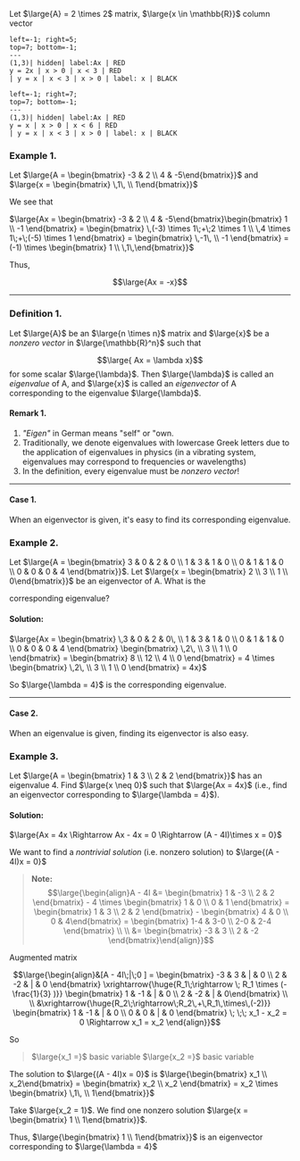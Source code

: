 Let $\large{A} = 2 \times 2$ matrix, $\large{x \in \mathbb{R}}$ column vector

```desmos-graph
left=-1; right=5;
top=7; bottom=-1;
---
(1,3)| hidden| label:Ax | RED
y = 2x | x > 0 | x < 3 | RED
| y = x | x < 3 | x > 0 | label: x | BLACK

```


```desmos-graph
left=-1; right=7;
top=7; bottom=-1;
---
(1,3)| hidden| label:Ax | RED
y = x | x > 0 | x < 6 | RED
| y = x | x < 3 | x > 0 | label: x | BLACK

```

### Example 1.

Let $\large{A = \begin{bmatrix} -3 & 2 \\ 4 & -5\end{bmatrix}}$ and $\large{x = \begin{bmatrix} \,1\, \\ 1\end{bmatrix}}$

We see that 

$\large{Ax = \begin{bmatrix} -3 & 2 \\ 4 & -5\end{bmatrix}\begin{bmatrix} 1 \\ -1 \end{bmatrix} = \begin{bmatrix} \,(-3) \times 1\;+\;2 \times 1 \\ \,4 \times 1\;+\;(-5) \times 1 \end{bmatrix} = \begin{bmatrix} \,-1\, \\ -1 \end{bmatrix} = (-1) \times \begin{bmatrix} 1 \\ \,1\,\end{bmatrix}}$

Thus,

$$\large{Ax = -x}$$
___

### Definition 1.

Let $\large{A}$ be an $\large{n \times n}$ matrix and $\large{x}$ be a *nonzero vector* in $\large{\mathbb{R}^n}$ such that

$$\large{ Ax = \lambda x}$$
for some scalar $\large{\lambda}$. Then $\large{\lambda}$ is called an *eigenvalue* of A, and $\large{x}$ is called an *eigenvector* of A corresponding to the eigenvalue $\large{\lambda}$.

#### Remark 1.

1. *"Eigen"* in German means "self" or "own.
2. Traditionally, we denote eigenvalues with lowercase Greek letters due to the application of eigenvalues in physics (in a vibrating system, eigenvalues may correspond to frequencies or wavelengths)
3. In the definition, every eigenvalue must be *nonzero vector*!

___

#### Case 1.

When an eigenvector is given, it's easy to find its corresponding eigenvalue.

### Example 2.

Let $\large{A = \begin{bmatrix} 3 & 0 & 2 & 0 \\ 1 & 3 & 1 & 0 \\ 0 & 1 & 1 & 0 \\ 0 & 0 & 0 & 4 \end{bmatrix}}$. Let $\large{x = \begin{bmatrix} 2 \\ 3 \\ 1 \\ 0\end{bmatrix}}$ be an eigenvector of A. What is the 

corresponding eigenvalue?

#### Solution:

$\large{Ax = \begin{bmatrix} \,3 & 0 & 2 & 0\, \\ 1 & 3 & 1 & 0 \\ 0 & 1 & 1 & 0 \\ 0 & 0 & 0 & 4 \end{bmatrix} \begin{bmatrix} \,2\, \\ 3 \\ 1 \\ 0 \end{bmatrix} = \begin{bmatrix} 8 \\ 12 \\ 4 \\ 0 \end{bmatrix} = 4 \times \begin{bmatrix} \,2\, \\ 3 \\ 1 \\ 0 \end{bmatrix} = 4x}$

So $\large{\lambda = 4}$ is the corresponding eigenvalue.

___

#### Case 2.

When an eigenvalue is given, finding its eigenvector is also easy.

### Example 3.

Let $\large{A = \begin{bmatrix} 1 & 3 \\ 2 & 2 \end{bmatrix}}$ has an eigenvalue 4. Find $\large{x \neq 0}$ such that $\large{Ax = 4x}$ (i.e., find an eigenvector corresponding to $\large{\lambda = 4}$).

#### Solution:

$\large{Ax = 4x \Rightarrow Ax - 4x = 0 \Rightarrow (A - 4I)\times x = 0}$ 

We want to find a *nontrivial solution* (i.e. nonzero solution) to $\large{(A - 4I)x = 0}$

>**Note:** $$\large{\begin{align}A - 4I &= \begin{bmatrix} 1 & -3 \\ 2 & 2 \end{bmatrix} - 4 \times \begin{bmatrix} 1 & 0 \\ 0 & 1 \end{bmatrix} = \begin{bmatrix} 1 & 3 \\ 2 & 2 \end{bmatrix} - \begin{bmatrix} 4 & 0 \\ 0 & 4\end{bmatrix} = \begin{bmatrix} 1-4 & 3-0 \\ 2-0 & 2-4 \end{bmatrix} \\ \\ &= \begin{bmatrix} -3 & 3 \\ 2 & -2 \end{bmatrix}\end{align}}$$

Augmented matrix

$$\large{\begin{align}&[A - 4I\;|\;0 ] = \begin{bmatrix} -3 & 3 & | & 0 \\ 2 & -2 & | & 0 \end{bmatrix} \xrightarrow{\huge{R_1\;\rightarrow \; R_1 \times (-\frac{1}{3} )}} \begin{bmatrix} 1 & -1 & | & 0 \\ 2 & -2 & | & 0\end{bmatrix}  \\ \\ &\xrightarrow{\huge{R_2\;\rightarrow\;R_2\,+\,R_1\,\times\,(-2)}} \begin{bmatrix} 1 & -1 & | & 0 \\ 0 & 0 & | & 0 \end{bmatrix} \; \;\; x_1 - x_2 = 0 \Rightarrow x_1 = x_2 \end{align}}$$

So
>$\large{x_1 =}$ basic variable
>$\large{x_2 =}$ basic variable

The solution to $\large{(A - 4I)x = 0}$ is $\large{\begin{bmatrix} x_1 \\ x_2\end{bmatrix} = \begin{bmatrix} x_2 \\ x_2 \end{bmatrix} = x_2 \times \begin{bmatrix} \,1\, \\ 1\end{bmatrix}}$

Take $\large{x_2 = 1}$. We find one nonzero solution $\large{x = \begin{bmatrix} 1 \\ 1\end{bmatrix}}$.

Thus, $\large{\begin{bmatrix} 1 \\ 1\end{bmatrix}}$ is an eigenvector corresponding to $\large{\lambda = 4}$
